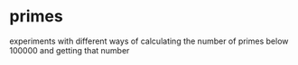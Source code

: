 # primes
experiments with different ways of calculating the number of primes below 100000 and getting that number
